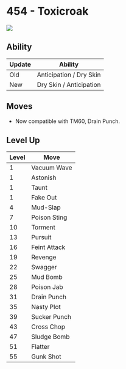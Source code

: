 # 454 - Toxicroak
![][454]

## Ability

Update | Ability
---    | ---
Old    | Anticipation / Dry Skin
New    | Dry Skin / Anticipation

## Moves

 - Now compatible with TM60, Drain Punch.

## Level Up

Level | Move
---   | ---
  1   | Vacuum Wave
  1   | Astonish
  1   | Taunt
  1   | Fake Out
  4   | Mud-Slap
  7   | Poison Sting
 10   | Torment
 13   | Pursuit
 16   | Feint Attack
 19   | Revenge
 22   | Swagger
 25   | Mud Bomb
 28   | Poison Jab
 31   | Drain Punch
 35   | Nasty Plot
 39   | Sucker Punch
 43   | Cross Chop
 47   | Sludge Bomb
 51   | Flatter
 55   | Gunk Shot



[454]: /img/pokemon/454.png
